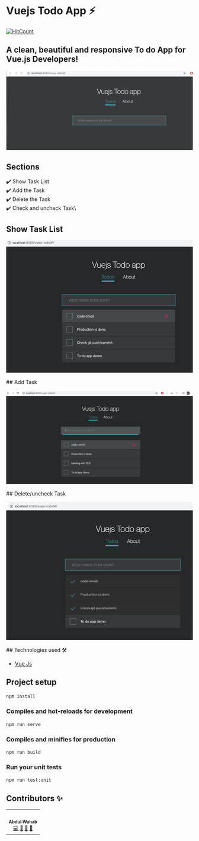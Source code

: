 # Vuejs Todo App  ⚡️
[![HitCount](http://hits.dwyl.com/abdulwahab0/https://githubcom/AbdulWahab0/ToDos-App-vuejs.svg)](http://hits.dwyl.com/abdulwahab0/https://githubcom/AbdulWahab0/ToDos-App-vuejs)
## A clean, beautiful and responsive To do App for Vue.js Developers!
![](demo.gif)


## Sections 
✔️ Show Task List\
✔️ Add the Task\
✔️ Delete the Task \
✔️ Check and uncheck Task\

## Show Task List
<p align="center"> 
  <kbd>
  	<a href="https://admiring-jennings-4c377a.netlify.app/" target="_blank">
		<img src="task_list.png"></img>
	</a>
  </kbd>
</p>
## Add Task
<p align="center"> 
  <kbd>
  	<a href="https://admiring-jennings-4c377a.netlify.app/" target="_blank">
		<img src="addtask.png"></img>
	</a>
  </kbd>
</p>
## Delete/uncheck Task
<p align="center"> 
  <kbd>
  	<a href="https://admiring-jennings-4c377a.netlify.app/" target="_blank">
		<img src="remove.png"></img>
	</a>
  </kbd>
</p>
## Technologies used 🛠️

- [Vue Js](https://vuejs.org/)


## Project setup
```
npm install
```

### Compiles and hot-reloads for development
```
npm run serve
```

### Compiles and minifies for production
```
npm run build
```

### Run your unit tests
```
npm run test:unit
```
## Contributors ✨
<table>
  <tr>
    <td align="center"><a href="https://github.com/AbdulWahab0"><br /><sub><b>Abdul Wahab</b></sub></a><br /><a href="https://github.com/AbdulWahab0" title="Code">💻</a> <a href="https://github.com/AbdulWahab0" title="Documentation">📖</a> <a href="https://github.com/AbdulWahab0" title="Design">🎨</a> <a href="https://github.com/AbdulWahab0" title="Maintenance">🚧</a></td>
  </tr>
</table>
